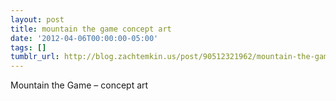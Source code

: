 ```yaml
---
layout: post
title: mountain the game concept art
date: '2012-04-06T00:00:00-05:00'
tags: []
tumblr_url: http://blog.zachtemkin.us/post/90512321962/mountain-the-game-concept-art
---
```

Mountain the Game – concept art
